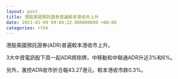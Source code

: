 ```yaml
---
layout: post
title: 港股美國預託證券普遍較本港收市上升
date: 2021-01-09 09:04:22.000000000 +08:00
categories: rthk
---
```


港股美國預託證券(ADR)普遍較本港收市上升。

3大中資電訊股下周一起ADR將除牌，中移動和中聯通ADR升近3%和6%。

另外，滙控ADR收市折合報43.27港元，較本港收市跌0.3%。
